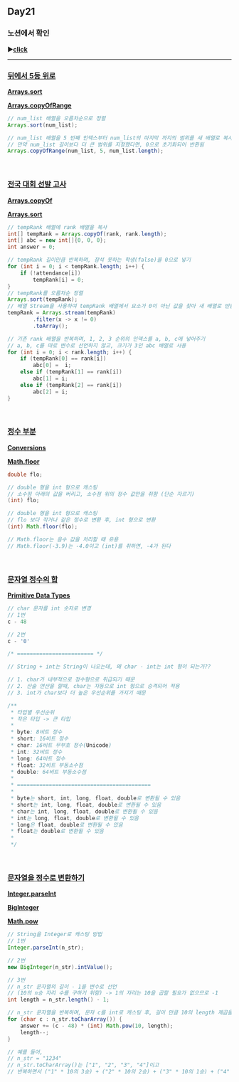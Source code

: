 ## Day21
### 노션에서 확인
▶️[**click**](https://gipark181.notion.site/Day21-2024-08-06-11549b7992fc4580b8087ebc3d8a65b3?pvs=4)
<br/>
<hr/>

### [**뒤에서 5등 위로**](https://school.programmers.co.kr/learn/courses/30/lessons/181852)

[**Arrays.sort**](https://docs.oracle.com/en%2Fjava%2Fjavase%2F11%2Fdocs%2Fapi%2F%2F/java.base/java/util/Arrays.html#sort(int%5B%5D))

[**Arrays.copyOfRange**](https://docs.oracle.com/en%2Fjava%2Fjavase%2F11%2Fdocs%2Fapi%2F%2F/java.base/java/util/Arrays.html#copyOfRange(int%5B%5D,int,int))

```java
// num_list 배열을 오름차순으로 정렬
Arrays.sort(num_list);

// num_list 배열을 5 번째 인덱스부터 num_list의 마지막 까지의 범위를 새 배열로 복사하여 반환
// 만약 num_list 길이보다 더 큰 범위를 지정했다면, 0으로 초기화되어 반환됨
Arrays.copyOfRange(num_list, 5, num_list.length);
```
<br/>

### [**전국 대회 선발 고사**](https://school.programmers.co.kr/learn/courses/30/lessons/181851)

[**Arrays.copyOf**](https://docs.oracle.com/javase/8/docs/api/java/util/Arrays.html#copyOf-int:A-int-)

[**Arrays.sort**](https://docs.oracle.com/javase/8/docs/api/java/util/Arrays.html#sort-int:A-)

```java
// tempRank 배열에 rank 배열을 복사
int[] tempRank = Arrays.copyOf(rank, rank.length);
int[] abc = new int[]{0, 0, 0};
int answer = 0;

// tempRank 길이만큼 반복하며, 참석 못하는 학생(false)을 0으로 넣기
for (int i = 0; i < tempRank.length; i++) {
    if (!attendance[i])
        tempRank[i] = 0;
}
// tempRank를 오름차순 정렬
Arrays.sort(tempRank);
// 배열 Stream을 사용하여 tempRank 배열에서 요소가 0이 아닌 값을 찾아 새 배열로 반환
tempRank = Arrays.stream(tempRank)
        .filter(x -> x != 0)
        .toArray();

// 기존 rank 배열을 반복하며, 1, 2, 3 순위의 인덱스를 a, b, c에 넣어주기
// a, b, c를 따로 변수로 선언하지 않고, 크기가 3인 abc 배열로 사용
for (int i = 0; i < rank.length; i++) {
    if (tempRank[0] == rank[i])
        abc[0] =  i;
    else if (tempRank[1] == rank[i])
        abc[1] = i;
    else if (tempRank[2] == rank[i])
        abc[2] = i;
}
```
<br/>

### [**정수 부분**](https://school.programmers.co.kr/learn/courses/30/lessons/181850)

[**Conversions**](https://docs.oracle.com/javase/specs/jls/se8/html/jls-5.html)

[**Math.floor**](https://docs.oracle.com/javase/8/docs/api/java/lang/Math.html#floor-double-)

```java
double flo;

// double 형을 int 형으로 캐스팅
// 소수점 아래의 값을 버리고, 소수점 위의 정수 값만을 취함 (단순 자르기)
(int) flo;

// double 형을 int 형으로 캐스팅
// flo 보다 작거나 같은 정수로 변환 후, int 형으로 변환
(int) Math.floor(flo);

// Math.floor는 음수 값을 처리할 때 유용
// Math.floor(-3.9)는 -4.0이고 (int)를 취하면, -4가 된다
```
<br/>

### [**문자열 정수의 합**](https://school.programmers.co.kr/learn/courses/30/lessons/181849)

[**Primitive Data Types**](https://docs.oracle.com/javase/tutorial/java/nutsandbolts/datatypes.html)

```java
// char 문자를 int 숫자로 변경
// 1번
c - 48

// 2번
c - '0'

/* ======================== */

// String + int는 String이 나오는데, 왜 char - int는 int 형이 되는가??

// 1. char가 내부적으로 정수형으로 취급되기 때문
// 2. 산술 연산을 할때, char는 자동으로 int 형으로 승격되어 적용
// 3. int가 char보다 더 높은 우선순위를 가지기 때문

/**
 * 타입별 우선순위
 * 작은 타입 -> 큰 타입
 *
 * byte: 8비트 정수
 * short: 16비트 정수
 * char: 16비트 무부호 정수(Unicode)
 * int: 32비트 정수
 * long: 64비트 정수
 * float: 32비트 부동소수점
 * double: 64비트 부동소수점
 *
 * ==========================================
 * 
 * byte는 short, int, long, float, double로 변환될 수 있음
 * short는 int, long, float, double로 변환될 수 있음
 * char는 int, long, float, double로 변환될 수 있음
 * int는 long, float, double로 변환될 수 있음
 * long은 float, double로 변환될 수 있음
 * float는 double로 변환될 수 있음
 *
 */

```
<br/>

### [**문자열을 정수로 변환하기**](https://school.programmers.co.kr/learn/courses/30/lessons/181848)

[**Integer.parseInt**](https://docs.oracle.com/javase/8/docs/api/java/lang/Integer.html#parseInt-java.lang.String-)

[**BigInteger**](https://docs.oracle.com/javase/8/docs/api/java/math/BigInteger.html)

[**Math.pow**](https://docs.oracle.com/javase/8/docs/api/java/lang/Math.html#pow-double-double-)

```java
// String을 Integer로 캐스팅 방법
// 1번
Integer.parseInt(n_str);

// 2번
new BigInteger(n_str).intValue();

// 3번
// n_str 문자열의 길이 - 1을 변수로 선언
// (10의 n승 자리 수를 구하기 위함) -> 1의 자리는 10을 곱할 필요가 없으므로 -1
int length = n_str.length() - 1;

// n_str 문자열을 반복하며, 문자 c를 int로 캐스팅 후, 길이 만큼 10의 length 제곱을 곱해주기
for (char c : n_str.toCharArray()) {
    answer += (c - 48) * (int) Math.pow(10, length);
    length--;
}

// 예를 들어,
// n_str = "1234"
// n_str.toCharArray()는 ["1", "2", "3", "4"]이고
// 반복하면서 ("1" * 10의 3승) + ("2" * 10의 2승) + ("3" * 10의 1승) + ("4" * 10의 0승)
```